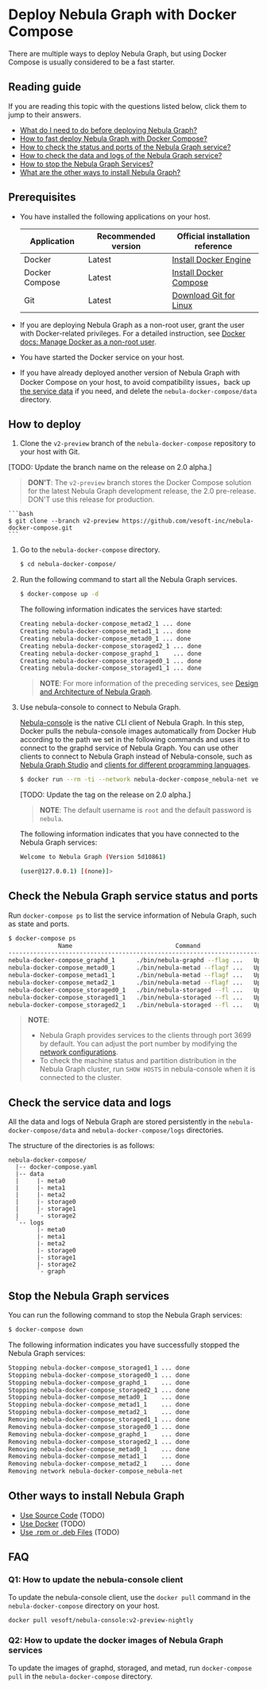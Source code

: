 # Deploy Nebula Graph with Docker Compose

There are multiple ways to deploy Nebula Graph, but using Docker Compose is usually considered to be a fast starter.

## Reading guide

If you are reading this topic with the questions listed below, click them to jump to their answers.

* [What do I need to do before deploying Nebula Graph?](#prerequisites)
* [How to fast deploy Nebula Graph with Docker Compose?](#how-to-deploy)
* [How to check the status and ports of the Nebula Graph service?](#check-the-nebula-graph-service-status-and-ports)
* [How to check the data and logs of the Nebula Graph service?](#check-the-service-data-and-logs)
* [How to stop the Nebula Graph Services?](#stop-the-nebula-graph-services)
* [What are the other ways to install Nebula Graph?](#other-ways-to-install-nebula-graph)

## Prerequisites

* You have installed the following applications on your host.
  
  | Application    | Recommended version | Official installation reference                                    |
  | -------------- | ------------------- | ------------------------------------------------------------------ |
  | Docker         | Latest              | [Install Docker Engine](https://docs.docker.com/engine/install/)   |
  | Docker Compose | Latest              | [Install Docker Compose](https://docs.docker.com/compose/install/) |
  | Git            | Latest              | [Download Git for Linux](https://git-scm.com/download/linux)       |

* If you are deploying Nebula Graph as a non-root user, grant the user with Docker-related privileges. For a detailed instruction, see [Docker docs: Manage Docker as a non-root user](https://docs.docker.com/engine/install/linux-postinstall/#manage-docker-as-a-non-root-user).

* You have started the Docker service on your host.

* If you have already deployed another version of Nebula Graph with Docker Compose on your host, to avoid compatibility issues，back up [the service data](#check-the-service-data-and-logs) if you need, and delete the `nebula-docker-compose/data` directory.

## How to deploy

1. Clone the `v2-preview` branch of the `nebula-docker-compose` repository to your host with Git.

[TODO: Update the branch name on the release on 2.0 alpha.]

> **DON'T**: The `v2-preview` branch stores the Docker Compose solution for the latest Nebula Graph development release, the 2.0 pre-release. DON'T use this release for production.

    ```bash
    $ git clone --branch v2-preview https://github.com/vesoft-inc/nebula-docker-compose.git
    ```

1. Go to the `nebula-docker-compose` directory.

    ```bash
    $ cd nebula-docker-compose/
    ```

2. Run the following command to start all the Nebula Graph services.

    ```bash
    $ docker-compose up -d
    ```

    The following information indicates the services have started:

    ```bash
    Creating nebula-docker-compose_metad2_1 ... done
    Creating nebula-docker-compose_metad1_1 ... done
    Creating nebula-docker-compose_metad0_1 ... done
    Creating nebula-docker-compose_storaged2_1 ... done
    Creating nebula-docker-compose_graphd_1    ... done
    Creating nebula-docker-compose_storaged0_1 ... done
    Creating nebula-docker-compose_storaged1_1 ... done
    ```

    >**NOTE**: For more information of the preceding services, see [Design and Architecture of Nebula Graph](https://docs.nebula-graph.io/manual-EN/1.overview/3.design-and-architecture/1.design-and-architecture/).

3. Use nebula-console to connect to Nebula Graph.

    [Nebula-console](https://github.com/vesoft-inc/nebula-console) is the native CLI client of Nebula Graph. In this step, Docker pulls the nebula-console images automatically from Docker Hub according to the path we set in the following commands and uses it to connect to the graphd service of Nebula Graph. You can use other clients to connect to Nebula Graph instead of Nebula-console, such as [Nebula Graph Studio](https://github.com/vesoft-inc/nebula-web-docker) and [clients for different programming languages](https://docs.nebula-graph.io/manual-EN/1.overview/2.quick-start/3.supported-clients/).

    ```bash
    $ docker run --rm -ti --network nebula-docker-compose_nebula-net vesoft/nebula-console:v2-preview-nightly --address=graphd --port=3699 -u <username> -p <password>
    ```

    [TODO: Update the tag on the release on 2.0 alpha.]

    >**NOTE**: The default username is `root` and the default password is `nebula`.

    The following information indicates that you have connected to the Nebula Graph services:

    ```bash
    Welcome to Nebula Graph (Version 5d10861)

    (user@127.0.0.1) [(none)]>
    ```

## Check the Nebula Graph service status and ports

Run `docker-compose ps` to list the service information of Nebula Graph, such as state and ports.

```bash
$ docker-compose ps
              Name                             Command                  State                                                Ports
---------------------------------------------------------------------------------------------------------------------------------------------------------------------------
nebula-docker-compose_graphd_1      ./bin/nebula-graphd --flag ...   Up (healthy)   0.0.0.0:32787->13000/tcp, 0.0.0.0:32786->13002/tcp, 0.0.0.0:32788->3699/tcp
nebula-docker-compose_metad0_1      ./bin/nebula-metad --flagf ...   Up (healthy)   0.0.0.0:32775->11000/tcp, 0.0.0.0:32773->11002/tcp, 0.0.0.0:32770->45500/tcp, 45501/tcp
nebula-docker-compose_metad1_1      ./bin/nebula-metad --flagf ...   Up (healthy)   0.0.0.0:32776->11000/tcp, 0.0.0.0:32774->11002/tcp, 0.0.0.0:32771->45500/tcp, 45501/tcp
nebula-docker-compose_metad2_1      ./bin/nebula-metad --flagf ...   Up (healthy)   0.0.0.0:32772->11000/tcp, 0.0.0.0:32769->11002/tcp, 0.0.0.0:32768->45500/tcp, 45501/tcp
nebula-docker-compose_storaged0_1   ./bin/nebula-storaged --fl ...   Up (healthy)   0.0.0.0:32780->12000/tcp, 0.0.0.0:32778->12002/tcp, 0.0.0.0:32777->44500/tcp, 44501/tcp
nebula-docker-compose_storaged1_1   ./bin/nebula-storaged --fl ...   Up (healthy)   0.0.0.0:32785->12000/tcp, 0.0.0.0:32784->12002/tcp, 0.0.0.0:32783->44500/tcp, 44501/tcp
nebula-docker-compose_storaged2_1   ./bin/nebula-storaged --fl ...   Up (healthy)   0.0.0.0:32782->12000/tcp, 0.0.0.0:32781->12002/tcp, 0.0.0.0:32779->44500/tcp, 44501/tcp
```

>**NOTE**:
>
> * Nebula Graph provides services to the clients through port 3699 by default. You can adjust the port number by modifying the [network configurations](https://docs.nebula-graph.io/manual-EN/3.build-develop-and-administration/3.configurations/3.meta-config/#networking_configurations).
> * To check the machine status and partition distribution in the Nebula Graph cluster, run `SHOW HOSTS` in nebula-console when it is connected to the cluster.

## Check the service data and logs

All the data and logs of Nebula Graph are stored persistently in the `nebula-docker-compose/data` and `nebula-docker-compose/logs` directories.

The structure of the directories is as follows:

```text
nebula-docker-compose/
  |-- docker-compose.yaml
  |-- data
  |     |- meta0
  |     |- meta1
  |     |- meta2
  |     |- storage0
  |     |- storage1
  |     `- storage2
  `-- logs
        |- meta0
        |- meta1
        |- meta2
        |- storage0
        |- storage1
        |- storage2
        `- graph
```

## Stop the Nebula Graph services

You can run the following command to stop the Nebula Graph services:

```bash
$ docker-compose down
```

The following information indicates you have successfully stopped the Nebula Graph services:

```bash
Stopping nebula-docker-compose_storaged1_1 ... done
Stopping nebula-docker-compose_storaged0_1 ... done
Stopping nebula-docker-compose_graphd_1    ... done
Stopping nebula-docker-compose_storaged2_1 ... done
Stopping nebula-docker-compose_metad0_1    ... done
Stopping nebula-docker-compose_metad1_1    ... done
Stopping nebula-docker-compose_metad2_1    ... done
Removing nebula-docker-compose_storaged1_1 ... done
Removing nebula-docker-compose_storaged0_1 ... done
Removing nebula-docker-compose_graphd_1    ... done
Removing nebula-docker-compose_storaged2_1 ... done
Removing nebula-docker-compose_metad0_1    ... done
Removing nebula-docker-compose_metad1_1    ... done
Removing nebula-docker-compose_metad2_1    ... done
Removing network nebula-docker-compose_nebula-net
```

## Other ways to install Nebula Graph

* [Use Source Code](TODO) (TODO)
* [Use Docker](TODO) (TODO)
* [Use .rpm or .deb Files](TODO) (TODO)

## FAQ

### Q1: How to update the nebula-console client

To update the nebula-console client, use the `docker pull` command in the `nebula-docker-compose` directory on your host.

```bash
docker pull vesoft/nebula-console:v2-preview-nightly
```

### Q2: How to update the docker images of Nebula Graph services

To update the images of graphd, storaged, and metad, run `docker-compose pull` in the `nebula-docker-compose` directory.
